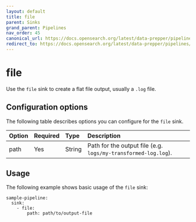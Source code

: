 ```yaml
---
layout: default
title: file
parent: Sinks
grand_parent: Pipelines
nav_order: 45
canonical_url: https://docs.opensearch.org/latest/data-prepper/pipelines/configuration/sinks/file/
redirect_to: https://docs.opensearch.org/latest/data-prepper/pipelines/configuration/sinks/file/
---
```


# file

Use the `file` sink to create a flat file output, usually a `.log` file.

## Configuration options

The following table describes options you can configure for the `file` sink.

Option | Required | Type | Description
:--- | :--- | :--- | :---
path | Yes | String | Path for the output file (e.g. `logs/my-transformed-log.log`).

## Usage

The following example shows basic usage of the `file` sink:

```
sample-pipeline:
  sink:
    - file:
        path: path/to/output-file
```

